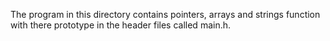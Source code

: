 The program in this directory contains pointers, arrays and strings function with there prototype in the header files called main.h.
